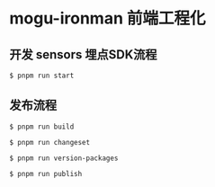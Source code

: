 # mogu-ironman 前端工程化

## 开发 sensors 埋点SDK流程
```
$ pnpm run start
```

## 发布流程
```
$ pnpm run build

$ pnpm run changeset

$ pnpm run version-packages

$ pnpm run publish
```